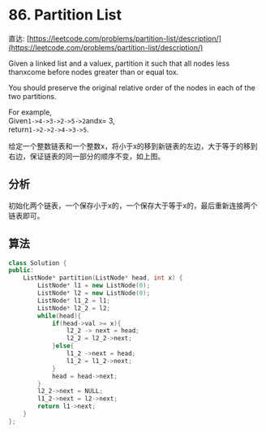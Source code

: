 # 86. Partition List

直达: [https://leetcode.com/problems/partition-list/description/](https://leetcode.com/problems/partition-list/description/)

Given a linked list and a valuex, partition it such that all nodes less thanxcome before nodes greater than or equal tox.

You should preserve the original relative order of the nodes in each of the two partitions.

For example,  
Given`1->4->3->2->5->2`andx= 3,  
return`1->2->2->4->3->5`.

给定一个整数链表和一个整数x，将小于x的移到新链表的左边，大于等于的移到右边，保证链表的同一部分的顺序不变，如上图。

## 分析

初始化两个链表，一个保存小于x的，一个保存大于等于x的，最后重新连接两个链表即可。

## 算法

```cpp
class Solution {
public:
    ListNode* partition(ListNode* head, int x) {
        ListNode* l1 = new ListNode(0);
        ListNode* l2 = new ListNode(0);
        ListNode* l1_2 = l1;
        ListNode* l2_2 = l2;
        while(head){
            if(head->val >= x){
                l2_2 -> next = head;
                l2_2 = l2_2->next;
            }else{
                l1_2 ->next = head;
                l1_2 = l1_2->next;
            }
            head = head->next;
        }
        l2_2->next = NULL;
        l1_2->next = l2->next;
        return l1->next;
    }
};
```



